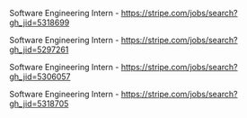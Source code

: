 Software Engineering Intern - https://stripe.com/jobs/search?gh_jid=5318699

Software Engineering Intern - https://stripe.com/jobs/search?gh_jid=5297261

Software Engineering Intern - https://stripe.com/jobs/search?gh_jid=5306057

Software Engineering Intern - https://stripe.com/jobs/search?gh_jid=5318705

